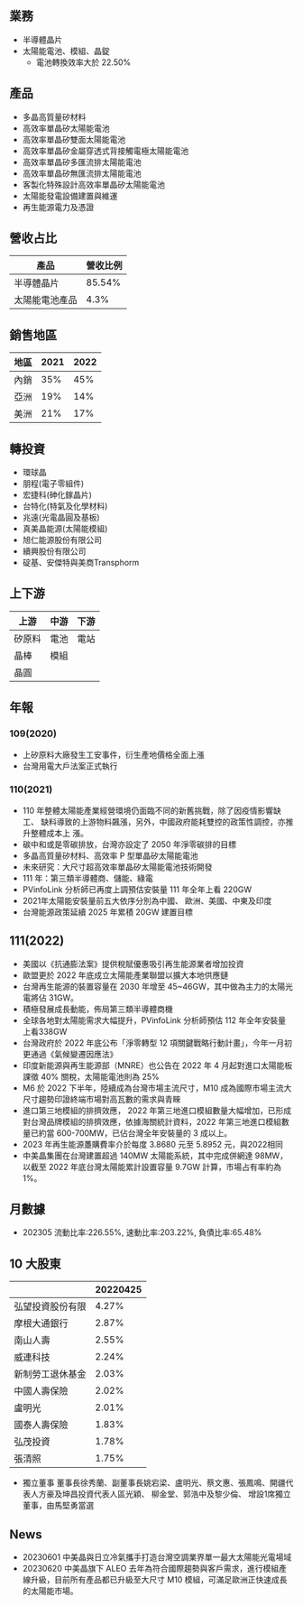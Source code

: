 ## 業務

- 半導體晶片
- 太陽能電池、模組、晶錠
	- 電池轉換效率大於 22.50%

## 產品
* 多晶高質量矽材料 
* 高效率單晶矽太陽能電池
* 高效率單晶矽雙面太陽能電池
* 高效率單晶矽金屬穿透式背接觸電極太陽能電池
* 高效率單晶矽多匯流排太陽能電池
* 高效率單晶矽無匯流排太陽能電池
* 客製化特殊設計高效率單晶矽太陽能電池
* 太陽能發電設備建置與維運
* 再生能源電力及憑證

## 營收占比
|產品|營收比例|
|--|--|
|半導體晶片|85.54%|
|太陽能電池產品|4.3%|

## 銷售地區
|地區|2021|2022|
|--|--|--|
|內銷|35%|45%|
|亞洲|19%|14%|
|美洲|21%|17%|


## 轉投資
* 環球晶
* 朋程(電子零組件)
* 宏捷科(砷化鎵晶片)
* 台特化(特氣及化學材料)
* 兆遠(光電晶圓及基板)
* 真美晶能源(太陽能模組)
* 旭仁能源股份有限公司
* 續興股份有限公司
* 碇基、安傑特與美商Transphorm

## 上下游

|上游|中游|下游|
|--|--|--|
|矽原料|電池|電站|
|晶棒|模組||
|晶圓|||


## 年報
### 109(2020)
* 上矽原料大廠發生工安事件，衍生產地價格全面上漲
* 台灣用電大戶法案正式執行
### 110(2021)
- 110 年整體太陽能產業經營環境仍面臨不同的新舊挑戰，除了因疫情影響缺工、
  缺料導致的上游物料飆漲，另外，中國政府能耗雙控的政策性調控，亦推升整體成本上
  漲。
- 碳中和或是零碳排放，台灣亦設定了 2050 年淨零碳排的目標
- 多晶高質量矽材料、高效率 P 型單晶矽太陽能電池
- 未來研究：大尺寸超高效率單晶矽太陽能電池技術開發
- 111 年：第三類半導體商、儲能、綠電
- PVinfoLink 分析師已再度上調預估安裝量 111 年全年上看 220GW
- 2021年太陽能安裝量前五大依序分別為中國、 歐洲、美國、中東及印度
- 台灣能源政策延續 2025 年累積 20GW 建置目標
## 111(2022)
* 美國以《抗通膨法案》提供稅賦優惠吸引再生能源業者增加投資
* 歐盟更於 2022 年底成立太陽能產業聯盟以擴大本地供應鏈
* 台灣再生能源的裝置容量在 2030 年增至 45~46GW，其中做為主力的太陽光電將佔 31GW。
* 積極發展成長動能，佈局第三類半導體商機
* 全球各地對太陽能需求大幅提升，PVinfoLink 分析師預估 112 年全年安裝量上看338GW
* 台灣政府於 2022 年底公布「淨零轉型 12 項關鍵戰略行動計畫」，今年一月初更通過《氣候變遷因應法》
* 印度新能源與再生能源部（MNRE）也公告在 2022 年 4 月起對進口太陽能板課徵 40% 關稅，太陽能電池則為 25%
* M6 於 2022 下半年，陸續成為台灣市場主流尺寸，M10 成為國際市場主流大尺寸趨勢印證終端市場對高瓦數的需求與青睞
* 進口第三地模組的排擠效應， 2022 年第三地進口模組數量大幅增加，已形成對台灣品牌模組的排擠效應，依據海關統計資料，2022 年第三地進口模組數量已約當 600-700MW，已佔台灣全年安裝量的 3 成以上。
* 2023 年再生能源躉購費率介於每度 3.8680 元至 5.8952 元，與2022相同
* 中美晶集團在台灣建置超過 140MW 太陽能系統，其中完成併網達 98MW，以截至 2022 年底台灣太陽能累計設置容量 9.7GW 計算，市場占有率約為 1%。

## 月數據
* 202305 流動比率:226.55%, 速動比率:203.22%, 負債比率:65.48%

## 10 大股東

|                  | 20220425 |
| ---------------- | -------- |
| 弘望投資股份有限 | 4.27%    |
| 摩根大通銀行     | 2.87%    |
| 南山人壽         | 2.55%    |
| 威連科技         | 2.24%    |
| 新制勞工退休基金 | 2.03%    |
| 中國人壽保險     | 2.02%    |
| 盧明光           | 2.01%    |
| 國泰人壽保險     | 1.83%    |
| 弘茂投資         | 1.78%    |
| 張清照           | 1.75%    |

* 獨立董事
董事長徐秀蘭、副董事長姚宕梁、盧明光、蔡文惠、張鳳鳴、開疆代表人方豪及坤昌投資代表人區光穎、 柳金堂、郭浩中及黎少倫、 增設1席獨立董事，由馬堅勇當選

## News
* 20230601 中美晶與日立冷氣攜手打造台灣空調業界單一最大太陽能光電場域
* 20230620 中美晶旗下 ALEO 去年為符合國際趨勢與客戶需求，進行模組產線升級，目前所有產品都已升級至大尺寸 M10 模組，可滿足歐洲正快速成長的太陽能市場。
